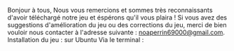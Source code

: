 Bonjour à tous,
Nous vous remercions et sommes très reconnaissants d'avoir téléchargé notre jeu et éspérons qu'il vous plaira !
Si vous avez des suggestions d'amélioration du jeu ou des corrections du jeu, merci de bien vouloir nous contacter à l'adresse suivante : noaperrin69000@gmail.com.
Installation du jeu : sur Ubuntu
Via le terminal :
  
